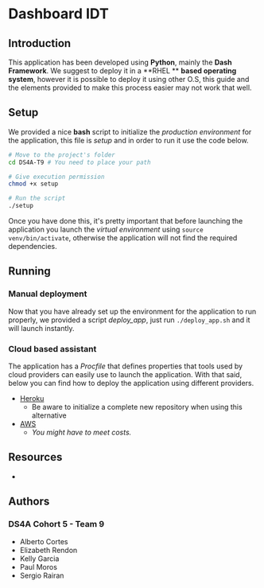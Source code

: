 # Dashboard IDT

## Introduction

This application has been developed using **Python**, mainly the **Dash Framework**. We suggest to deploy it in a **RHEL ** **based operating system**, however it is possible to deploy it using other O.S, this guide and the elements provided to make this process easier may not work that well.

## Setup

We provided a nice **bash** script to initialize the *production environment* for the application, this file is *setup* and in order to run it use the code below.

```bash
# Move to the project's folder
cd DS4A-T9 # You need to place your path

# Give execution permission
chmod +x setup

# Run the script
./setup
```

Once you have done this, it's pretty important that before launching the application you launch the *virtual environment* using `source venv/bin/activate`, otherwise the application will not find the required dependencies.

## Running

### Manual deployment

Now that you have already set up the environment for the application to run properly, we provided a script *deploy_app*, just run `./deploy_app.sh` and it will launch instantly.

### Cloud based assistant

The application has a *Procfile* that defines properties that tools used by cloud providers can easily use to launch the application. With that said, below you can find how to deploy the application using different providers.

* [Heroku](https://dash.plotly.com/deployment)
  * Be aware to initialize a complete new repository when using this alternative
* [AWS](https://austinlasseter.medium.com/deploying-a-dash-app-with-elastic-beanstalk-console-27a834ebe91d)
  * *You might have to meet costs.*

## Resources

* 

## Authors

### DS4A Cohort 5 - Team 9

* Alberto Cortes
* Elizabeth Rendon
* Kelly Garcia
* Paul Moros
* Sergio Rairan



